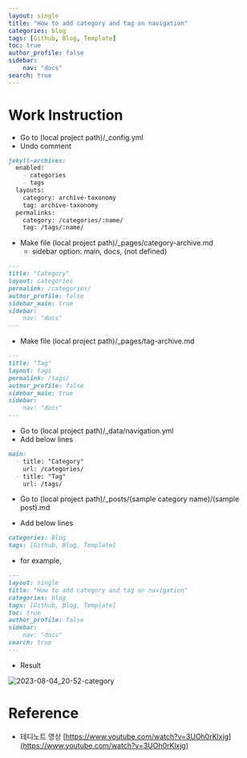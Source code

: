 ```yaml
---
layout: single
title: "How to add category and tag on navigation"
categories: blog
tags: [Github, Blog, Template]
toc: true
author_profile: false
sidebar:
    nav: "docs"
search: true
---
```




# Work Instruction

- Go to (local project path)/_config.yml
- Undo comment

```markdown
jekyll-archives:
  enabled:
    - categories
    - tags
  layouts:
    category: archive-taxonomy
    tag: archive-taxonomy
  permalinks:
    category: /categories/:name/
    tag: /tags/:name/
```



- Make file (local project path)/_pages/category-archive.md
  - sidebar option: main, docs, (not defined)


```markdown
---
title: "Category"
layout: categories
permalink: /categories/
author_profile: false
sidebar_main: true
sidebar:
    nav: "docs"
---
```



- Make file (local project path)/_pages/tag-archive.md

```markdown
---
title: "Tag"
layout: tags
permalink: /tags/
author_profile: false
sidebar_main: true
sidebar:
    nav: "docs"
---
```



- Go to (local project path)/_data/navigation.yml
- Add below lines

```markdown
main:
  - title: "Category"
    url: /categories/
  - title: "Tag"
    url: /tags/
```

- Go to (local project path)/_posts/(sample category name)/(sample post).md

- Add below lines

```markdown
categories: Blog
tags: [Github, Blog, Template]
```

- for example, 

```markdown
---
layout: single
title: "How to add category and tag on navigation"
categories: blog
tags: [Github, Blog, Template]
toc: true
author_profile: false
sidebar:
    nav: "docs"
search: true
---
```

- Result

![2023-08-04_20-52-category]({{site.url}}/images/2023-08-03-Github-Blog-Posting-Category-Tag/2023-08-04_20-52-category.png)


# Reference

- 테디노트 영상 [https://www.youtube.com/watch?v=3UOh0rKlxjg](https://www.youtube.com/watch?v=3UOh0rKlxjg)
